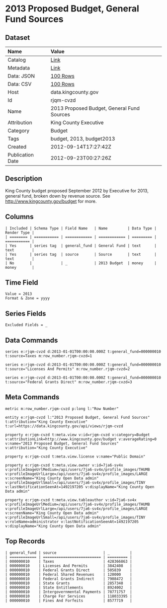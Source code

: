 # 2013 Proposed Budget, General Fund Sources

## Dataset

| Name | Value |
| :--- | :---- |
| Catalog | [Link](https://catalog.data.gov/dataset/2013-proposed-budget-general-fund-sources-935dc) |
| Metadata | [Link](https://data.kingcounty.gov/api/views/rjqm-cvzd) |
| Data: JSON | [100 Rows](https://data.kingcounty.gov/api/views/rjqm-cvzd/rows.json?max_rows=100) |
| Data: CSV | [100 Rows](https://data.kingcounty.gov/api/views/rjqm-cvzd/rows.csv?max_rows=100) |
| Host | data.kingcounty.gov |
| Id | rjqm-cvzd |
| Name | 2013 Proposed Budget, General Fund Sources |
| Attribution | King County Executive |
| Category | Budget |
| Tags | budget, 2013, budget2013 |
| Created | 2012-09-14T17:27:42Z |
| Publication Date | 2012-09-23T00:27:26Z |

## Description

King County budget proposed September 2012 by Executive for 2013, general fund, broken down by revenue source. See http://www.kingcounty.gov/budget for more.

## Columns

```ls
| Included | Schema Type | Field Name   | Name         | Data Type | Render Type |
| ======== | =========== | ============ | ============ | ========= | =========== |
| Yes      | series tag  | general_fund | General Fund | text      | text        |
| Yes      | series tag  | source       | Source       | text      | text        |
| No       |             | _            | 2013 Budget  | money     | money       |
```

## Time Field

```ls
Value = 2013
Format & Zone = yyyy
```

## Series Fields

```ls
Excluded Fields = _
```

## Data Commands

```ls
series e:rjqm-cvzd d:2013-01-01T00:00:00.000Z t:general_fund=000000010 t:source=Taxes m:row_number.rjqm-cvzd=1

series e:rjqm-cvzd d:2013-01-01T00:00:00.000Z t:general_fund=000000010 t:source="Licenses And Permits" m:row_number.rjqm-cvzd=2

series e:rjqm-cvzd d:2013-01-01T00:00:00.000Z t:general_fund=000000010 t:source="Federal Grants Direct" m:row_number.rjqm-cvzd=3
```

## Meta Commands

```ls
metric m:row_number.rjqm-cvzd p:long l:"Row Number"

entity e:rjqm-cvzd l:"2013 Proposed Budget, General Fund Sources" t:attribution="King County Executive" t:url=https://data.kingcounty.gov/api/views/rjqm-cvzd

property e:rjqm-cvzd t:meta.view v:id=rjqm-cvzd v:category=Budget v:attributionLink=http://www.kingcounty.gov/budget v:averageRating=0 v:name="2013 Proposed Budget, General Fund Sources" v:attribution="King County Executive"

property e:rjqm-cvzd t:meta.view.license v:name="Public Domain"

property e:rjqm-cvzd t:meta.view.owner v:id=7ja6-sv4x v:profileImageUrlMedium=/api/users/7ja6-sv4x/profile_images/THUMB v:profileImageUrlLarge=/api/users/7ja6-sv4x/profile_images/LARGE v:screenName="King County Open Data admin" v:profileImageUrlSmall=/api/users/7ja6-sv4x/profile_images/TINY v:lastNotificationSeenAt=1492197205 v:displayName="King County Open Data admin"

property e:rjqm-cvzd t:meta.view.tableauthor v:id=7ja6-sv4x v:profileImageUrlMedium=/api/users/7ja6-sv4x/profile_images/THUMB v:profileImageUrlLarge=/api/users/7ja6-sv4x/profile_images/LARGE v:screenName="King County Open Data admin" v:profileImageUrlSmall=/api/users/7ja6-sv4x/profile_images/TINY v:roleName=administrator v:lastNotificationSeenAt=1492197205 v:displayName="King County Open Data admin"
```

## Top Records

```ls
| general_fund | source                     | _         | 
| ============ | ========================== | ========= | 
| 000000010    | Taxes                      | 428366863 | 
| 000000010    | Licenses And Permits       | 3842408   | 
| 000000010    | Federal Grants Direct      | 505839    | 
| 000000010    | Federal Shared Revenues    | 120000    | 
| 000000010    | Federal Grants Indirect    | 7908472   | 
| 000000010    | State Grants               | 2857348   | 
| 000000010    | State Entitlements         | 8924002   | 
| 000000010    | Intergovernmental Payments | 78771757  | 
| 000000010    | Charge For Services        | 118033395 | 
| 000000010    | Fines And Forfeits         | 8577719   | 
```